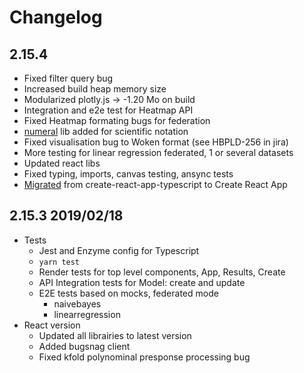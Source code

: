 # Changelog

## 2.15.4
* Fixed filter query bug
* Increased build heap memory size
* Modularized plotly.js -> -1.20 Mo on build
* Integration and e2e test for Heatmap API
* Fixed Heatmap formating bugs for federation
* [numeral](https://www.npmjs.com/package/numeral) lib added for scientific notation
* Fixed visualisation bug to Woken format (see HBPLD-256 in jira)
* More testing for linear regression federated, 1 or several datasets
* Updated react libs
* Fixed typing, imports, canvas testing, ansync tests
* [Migrated](https://vincenttunru.com/migrate-create-react-app-typescript-to-create-react-app/) from create-react-app-typescript to Create React App

## 2.15.3 2019/02/18

* Tests
    * Jest and Enzyme config for Typescript
    * `yarn test`
    * Render tests for top level components, App, Results, Create
    * API Integration tests for Model: create and update
    * E2E tests based on mocks, federated mode
        * naivebayes
        * linearregression
* React version
    * Updated all librairies to latest version
    * Added bugsnag client
    * Fixed kfold polynominal presponse processing bug
